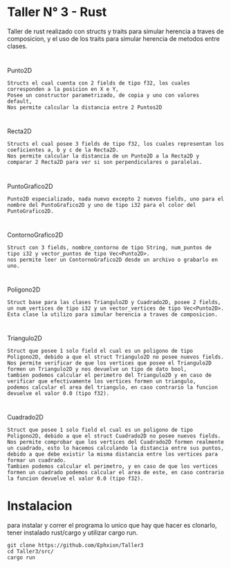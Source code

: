 # Taller N° 3 - Rust
Taller de rust realizado con structs y traits para simular herencia a traves de composicion, y el uso de los traits para simular herencia de metodos entre clases.

#
Punto2D
```
Structs el cual cuenta con 2 fields de tipo f32, los cuales corresponden a la posicion en X e Y,
Posee un constructor parametrizado, de copia y uno con valores default,
Nos permite calcular la distancia entre 2 Puntos2D
```
#
Recta2D
```
Structs el cual posee 3 fields de tipo f32, los cuales representan los coeficientes a, b y c de la Recta2D.
Nos permite calcular la distancia de un Punto2D a la Recta2D y comparar 2 Recta2D para ver si son perpendiculares o paralelas.
```
#
PuntoGrafico2D
```
Punto2D especializado, nada nuevo excepto 2 nuevos fields, uno para el nombre del PuntoGrafico2D y uno de tipo i32 para el color del PuntoGrafico2D.
```
#
ContornoGrafico2D
```
Struct con 3 fields, nombre_contorno de tipo String, num_puntos de tipo i32 y vector_puntos de tipo Vec<Punto2D>.
nos permite leer un ContornoGrafico2D desde un archivo o grabarlo en uno.
```
#
Poligono2D
```
Struct base para las clases Triangulo2D y Cuadrado2D, posee 2 fields, un num_vertices de tipo i32 y un vector_vertices de tipo Vec<Punto2D>.
Esta clase la utilizo para simular herencia a traves de composicion.
```
#
Triangulo2D
```
Struct que posee 1 solo field el cual es un poligono de tipo Poligono2D, debido a que el struct Triangulo2D no posee nuevos fields.
Nos permite verificar de que los vertices que posee el Triangulo2D formen un Triangulo2D y nos devuelve un tipo de dato bool,
tambien podemos calcular el perimetro del Triangulo2D y en caso de verificar que efectivamente los vertices formen un triangulo,
podemos calcular el area del triangulo, en caso contrario la funcion devuelve el valor 0.0 (tipo f32).
```
#
Cuadrado2D
```
Struct que posee 1 solo field el cual es un poligono de tipo Poligono2D, debido a que el struct Cuadrado2D no posee nuevos fields.
Nos permite comprobar que los vertices del Cuadrado2D formen realmente un cuadrado, esto lo hacemos calculando la distancia entre sus puntos,
debido a que debe existir la misma distancia entre los vertices para formar un cuadrado.
Tambien podemos calcular el perimetro, y en caso de que los vertices formen un cuadrado podemos calcular el area de este, en caso contrario la funcion devuelve el valor 0.0 (tipo f32).
```

# Instalacion

para instalar y correr el programa lo unico que hay que hacer es clonarlo, tener instalado rust/cargo y utilizar cargo run.

```
git clone https://github.com/Ephxion/Taller3
cd Taller3/src/
cargo run
```
